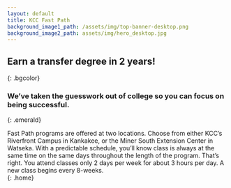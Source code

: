 ```yaml
---
layout: default
title: KCC Fast Path
background_image1_path: /assets/img/top-banner-desktop.png
background_image2_path: assets/img/hero_desktop.jpg
---
```



## Earn a transfer degree in 2 years! <br>
{: .bgcolor}

### We’ve taken the guesswork out of college so you can focus on being successful. <br>
{: .emerald}

Fast Path programs are offered at two locations. Choose from either KCC’s Riverfront Campus in Kankakee, or the Miner South Extension Center in Watseka. With a predictable schedule, you’ll know class is always at the same time on the same days throughout the length of the program. That’s right. You attend classes only 2 days per week for about 3 hours per day. A new class begins every 8-weeks. <br>
{: .home}